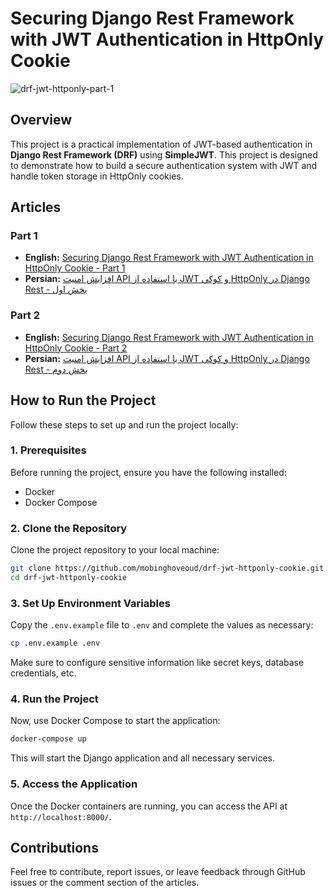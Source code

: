 # Securing Django Rest Framework with JWT Authentication in HttpOnly Cookie

![drf-jwt-httponly-part-1](https://github.com/user-attachments/assets/32684c54-ce68-405d-88b0-6e19c2734394)

## Overview

This project is a practical implementation of JWT-based authentication in **Django Rest Framework (DRF)** using
**SimpleJWT**. This project is designed to demonstrate how to build a secure authentication system with JWT and handle
token storage in HttpOnly cookies.

## Articles

### Part 1

+ **English:** [Securing Django Rest Framework with JWT Authentication in HttpOnly Cookie - Part 1](https://ghoveoud.ir/posts/securing-django-rest-jwt-httponly-cookie-part-1/)
+ **Persian:** [افزایش امنیت API با استفاده از JWT و کوکی‌ HttpOnly در Django Rest - بخش اول](https://ghoveoud.ir/fa/posts/securing-django-rest-jwt-httponly-cookie-part-1/)

### Part 2

+ **English:** [Securing Django Rest Framework with JWT Authentication in HttpOnly Cookie - Part 2](https://ghoveoud.ir/posts/securing-django-rest-jwt-httponly-cookie-part-2/)
+ **Persian:** [افزایش امنیت API با استفاده از JWT و کوکی‌ HttpOnly در Django Rest - بخش دوم](https://ghoveoud.ir/fa/posts/securing-django-rest-jwt-httponly-cookie-part-2/)

## How to Run the Project

Follow these steps to set up and run the project locally:

### 1. Prerequisites

Before running the project, ensure you have the following installed:

- Docker
- Docker Compose

### 2. Clone the Repository

Clone the project repository to your local machine:

```bash
git clone https://github.com/mobinghoveoud/drf-jwt-httponly-cookie.git
cd drf-jwt-httponly-cookie
```

### 3. Set Up Environment Variables

Copy the `.env.example` file to `.env` and complete the values as necessary:

```bash
cp .env.example .env
```

Make sure to configure sensitive information like secret keys, database credentials, etc.

### 4. Run the Project

Now, use Docker Compose to start the application:

```bash
docker-compose up
```

This will start the Django application and all necessary services.

### 5. Access the Application

Once the Docker containers are running, you can access the API at `http://localhost:8000/`.

## Contributions

Feel free to contribute, report issues, or leave feedback through GitHub issues or the comment section of the articles.
